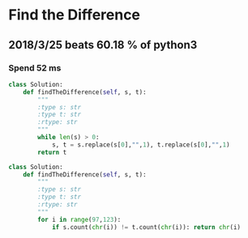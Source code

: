 # Find the Difference

## 2018/3/25 beats 60.18 % of python3
### Spend 52 ms
```python
class Solution:
    def findTheDifference(self, s, t):
        """
        :type s: str
        :type t: str
        :rtype: str
        """
        while len(s) > 0:
            s, t = s.replace(s[0],"",1), t.replace(s[0],"",1)
        return t
```

```python
class Solution:
    def findTheDifference(self, s, t):
        """
        :type s: str
        :type t: str
        :rtype: str
        """
        for i in range(97,123):
            if s.count(chr(i)) != t.count(chr(i)): return chr(i)
```
